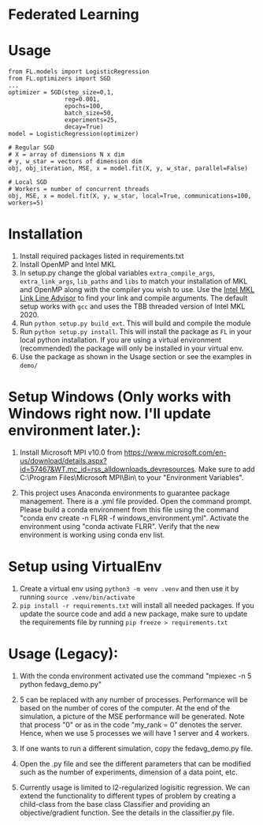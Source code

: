 # Federated Learning

# Usage

```
from FL.models import LogisticRegression
from FL.optimizers import SGD
...
optimizer = SGD(step_size=0,1,
                reg=0.001,
                epochs=100,
                batch_size=50,
                experiments=25,
                decay=True)
model = LogisticRegression(optimizer)

# Regular SGD
# X = array of dimensions N x dim
# y, w_star = vectors of dimension dim
obj, obj_iteration, MSE, x = model.fit(X, y, w_star, parallel=False)

# Local SGD
# Workers = number of concurrent threads
obj, MSE, x = model.fit(X, y, w_star, local=True, communications=100, workers=5)

```

# Installation

1. Install required packages listed in requirements.txt
2. Install OpenMP and Intel MKL
3. In setup.py change the global variables `extra_compile_args`, `extra_link_args`, `lib_paths` and `libs` to match your installation of MKL and OpenMP along with the compiler you wish to use. Use the [Intel MKL Link Line Advisor](https://software.intel.com/content/www/us/en/develop/articles/intel-mkl-link-line-advisor.html) to find your link and compile arguments. The default setup works with `gcc` and uses the TBB threaded version of Intel MKL 2020.
4. Run `python setup.py build_ext`. This will build and compile the module
5. Run `python setup.py install`. This will install the package as `FL` in your local python installation. If you are using a virtual environment (recommended) the package will only be installed in your virtual env.
6. Use the package as shown in the Usage section or see the examples in `demo/`

# Setup Windows (Only works with Windows right now. I'll update environment later.):

1. Install Microsoft MPI v10.0 from https://www.microsoft.com/en-us/download/details.aspx?id=57467&WT.mc_id=rss_alldownloads_devresources. Make sure to add C:\Program Files\Microsoft MPI\Bin\ to your "Environment Variables".

2. This project uses Anaconda environments to guarantee package management. There is a .yml file provided. Open the command prompt. Please build a conda environment from this file using the command "conda env create -n FLRR -f windows_environment.yml". Activate the environment using "conda activate FLRR". Verify that the new environment is working using conda env list.

# Setup using VirtualEnv

1. Create a virtual env using `python3 -m venv .venv` and then use it by running `source .venv/bin/activate`
2. `pip install -r requirements.txt` will install all needed packages. If you update the source code and add a new package, make sure to update the requirements file by running `pip freeze > requirements.txt`

# Usage (Legacy):

1. With the conda environment activated use the command "mpiexec -n 5 python fedavg_demo.py"

2. 5 can be replaced with any number of processes. Performance will be based on the number of cores of the computer. At the end of the simulation, a picture of the MSE performance will be generated. Note that process "0" or as in the code "my_rank = 0" denotes the server. Hence, when we use 5 processes we will have 1 server and 4 workers.

3. If one wants to run a different simulation, copy the fedavg_demo.py file.

4. Open the .py file and see the different parameters that can be modified such as the number of experiments, dimension of a data point, etc.

5. Currently usage is limited to l2-regularized logisitic regression. We can extend the functionality to different types of problem by creating a child-class from the base class Classifier and providing an objective/gradient function. See the details in the classifier.py file.
